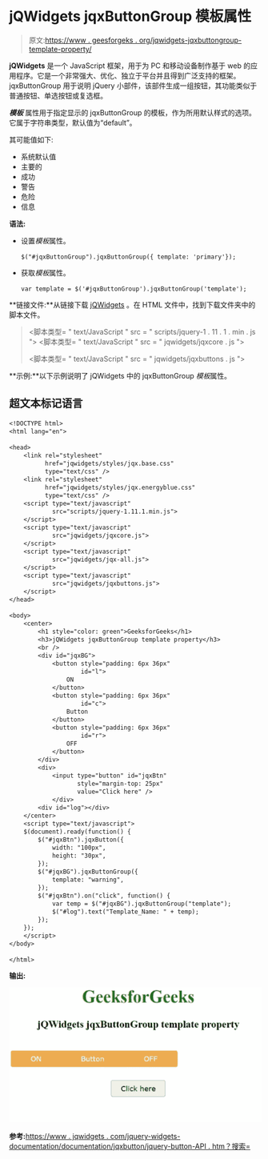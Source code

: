 # jQWidgets jqxButtonGroup 模板属性

> 原文:[https://www . geesforgeks . org/jqwidgets-jqxbuttongroup-template-property/](https://www.geeksforgeeks.org/jqwidgets-jqxbuttongroup-template-property/)

**jQWidgets** 是一个 JavaScript 框架，用于为 PC 和移动设备制作基于 web 的应用程序。它是一个非常强大、优化、独立于平台并且得到广泛支持的框架。jqxButtonGroup 用于说明 jQuery 小部件，该部件生成一组按钮，其功能类似于普通按钮、单选按钮或复选框。

***模板*** 属性用于指定显示的 jqxButtonGroup 的模板，作为所用默认样式的选项。它属于字符串类型，默认值为“default”。

其可能值如下:

*   系统默认值
*   主要的
*   成功
*   警告
*   危险
*   信息

**语法:**

*   设置*模板*属性。

    ```
    $("#jqxButtonGroup").jqxButtonGroup({ template: 'primary'});
    ```

*   获取*模板*属性。

    ```
    var template = $('#jqxButtonGroup').jqxButtonGroup('template');
    ```

**链接文件:**从链接下载 [jQWidgets](https://www.jqwidgets.com/download/) 。在 HTML 文件中，找到下载文件夹中的脚本文件。

> <link rel="”stylesheet”" href="”jqwidgets/styles/jqx.base.css”" type="”text/css”">
> <脚本类型= " text/JavaScript " src = " scripts/jquery-1 . 11 . 1 . min . js "></脚本>
> <脚本类型= " text/JavaScript " src = " jqwidgets/jqxcore . js "></脚本>
> 
> <脚本类型= " text/JavaScript " src = " jqwidgets/jqxbuttons . js "></script>

**示例:**以下示例说明了 jQWidgets 中的 jqxButtonGroup *模板*属性。

## 超文本标记语言

```
<!DOCTYPE html>
<html lang="en">

<head>
    <link rel="stylesheet" 
          href="jqwidgets/styles/jqx.base.css" 
          type="text/css" />
    <link rel="stylesheet" 
          href="jqwidgets/styles/jqx.energyblue.css" 
          type="text/css" />
    <script type="text/javascript"
            src="scripts/jquery-1.11.1.min.js">
    </script>
    <script type="text/javascript"
            src="jqwidgets/jqxcore.js">
    </script>
    <script type="text/javascript"
            src="jqwidgets/jqx-all.js">
    </script>
    <script type="text/javascript"
            src="jqwidgets/jqxbuttons.js">
    </script>
</head>

<body>
    <center>
        <h1 style="color: green">GeeksforGeeks</h1>
        <h3>jQWidgets jqxButtonGroup template property</h3>
        <br />
        <div id="jqxBG">
            <button style="padding: 6px 36px" 
                    id="l">
                ON
            </button>
            <button style="padding: 6px 36px" 
                    id="c">
                Button
            </button>
            <button style="padding: 6px 36px" 
                    id="r">
                OFF
            </button>
        </div>
        <div>
            <input type="button" id="jqxBtn" 
                   style="margin-top: 25px" 
                   value="Click here" /> 
            </div>
        <div id="log"></div>
    </center>
    <script type="text/javascript">
    $(document).ready(function() {
        $("#jqxBtn").jqxButton({
            width: "100px",
            height: "30px",
        });
        $("#jqxBG").jqxButtonGroup({
            template: "warning",
        });
        $("#jqxBtn").on("click", function() {
            var temp = $("#jqxBG").jqxButtonGroup("template");
            $("#log").text("Template_Name: " + temp);
        });
    });
    </script>
</body>

</html>
```

**输出:**

![](img/a3dec9f27df2d0f4b3149e588bed8bc7.png)

**参考:**[https://www . jqwidgets . com/jquery-widgets-documentation/documentation/jqxbutton/jquery-button-API . htm？搜索=](https://www.jqwidgets.com/jquery-widgets-documentation/documentation/jqxbutton/jquery-button-api.htm?search=)